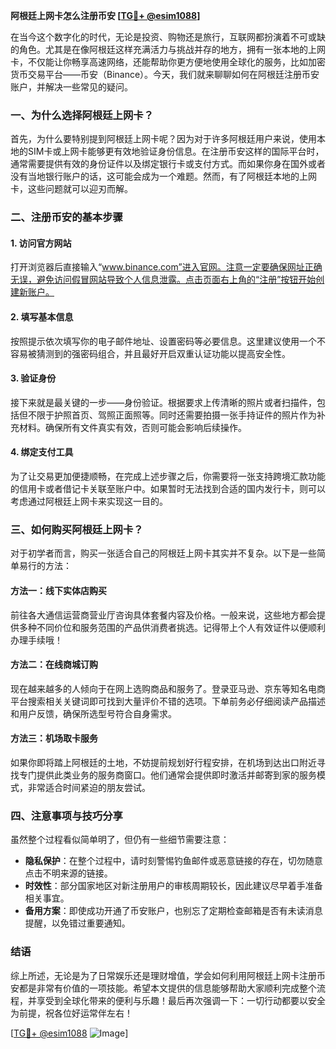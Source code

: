 **阿根廷上网卡怎么注册币安 [[TG💪+ @esim1088](https://t.me/s/esim1088)]**

在当今这个数字化的时代，无论是投资、购物还是旅行，互联网都扮演着不可或缺的角色。尤其是在像阿根廷这样充满活力与挑战并存的地方，拥有一张本地的上网卡，不仅能让你畅享高速网络，还能帮助你更方便地使用全球化的服务，比如加密货币交易平台——币安（Binance）。今天，我们就来聊聊如何在阿根廷注册币安账户，并解决一些常见的疑问。

### 一、为什么选择阿根廷上网卡？

首先，为什么要特别提到阿根廷上网卡呢？因为对于许多阿根廷用户来说，使用本地的SIM卡或上网卡能够更有效地验证身份信息。在注册币安这样的国际平台时，通常需要提供有效的身份证件以及绑定银行卡或支付方式。而如果你身在国外或者没有当地银行账户的话，这可能会成为一个难题。然而，有了阿根廷本地的上网卡，这些问题就可以迎刃而解。

### 二、注册币安的基本步骤

#### 1. 访问官方网站
打开浏览器后直接输入“www.binance.com”进入官网。注意一定要确保网址正确无误，避免访问假冒网站导致个人信息泄露。点击页面右上角的“注册”按钮开始创建新账户。

#### 2. 填写基本信息
按照提示依次填写你的电子邮件地址、设置密码等必要信息。这里建议使用一个不容易被猜测到的强密码组合，并且最好开启双重认证功能以提高安全性。

#### 3. 验证身份
接下来就是最关键的一步——身份验证。根据要求上传清晰的照片或者扫描件，包括但不限于护照首页、驾照正面照等。同时还需要拍摄一张手持证件的照片作为补充材料。确保所有文件真实有效，否则可能会影响后续操作。

#### 4. 绑定支付工具
为了让交易更加便捷顺畅，在完成上述步骤之后，你需要将一张支持跨境汇款功能的信用卡或者借记卡关联至账户中。如果暂时无法找到合适的国内发行卡，则可以考虑通过阿根廷上网卡来实现这一目的。

### 三、如何购买阿根廷上网卡？
对于初学者而言，购买一张适合自己的阿根廷上网卡其实并不复杂。以下是一些简单易行的方法：

#### 方法一：线下实体店购买
前往各大通信运营商营业厅咨询具体套餐内容及价格。一般来说，这些地方都会提供多种不同价位和服务范围的产品供消费者挑选。记得带上个人有效证件以便顺利办理手续哦！

#### 方法二：在线商城订购
现在越来越多的人倾向于在网上选购商品和服务了。登录亚马逊、京东等知名电商平台搜索相关关键词即可找到大量评价不错的选项。下单前务必仔细阅读产品描述和用户反馈，确保所选型号符合自身需求。

#### 方法三：机场取卡服务
如果你即将踏上阿根廷的土地，不妨提前规划好行程安排，在机场到达出口附近寻找专门提供此类业务的服务商窗口。他们通常会提供即时激活并邮寄到家的服务模式，非常适合时间紧迫的朋友尝试。

### 四、注意事项与技巧分享
虽然整个过程看似简单明了，但仍有一些细节需要注意：

- **隐私保护**：在整个过程中，请时刻警惕钓鱼邮件或恶意链接的存在，切勿随意点击不明来源的链接。
- **时效性**：部分国家地区对新注册用户的审核周期较长，因此建议尽早着手准备相关事宜。
- **备用方案**：即使成功开通了币安账户，也别忘了定期检查邮箱是否有未读消息提醒，以免错过重要通知。

### 结语
综上所述，无论是为了日常娱乐还是理财增值，学会如何利用阿根廷上网卡注册币安都是非常有价值的一项技能。希望本文提供的信息能够帮助大家顺利完成整个流程，并享受到全球化带来的便利与乐趣！最后再次强调一下：一切行动都要以安全为前提，祝各位好运常伴左右！

[[TG💪+ @esim1088](https://t.me/s/esim1088) ![Image](https://i.postimg.cc/4NQfJmqS/Snipaste-2025-05-13-00-14-12.png)]